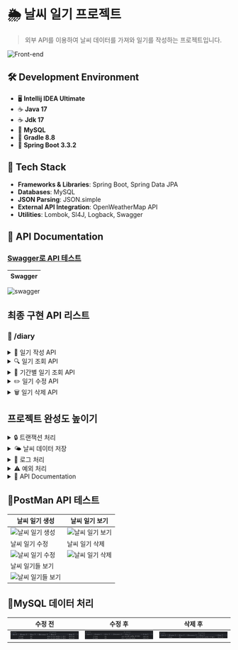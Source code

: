 # 🌦️ 날씨 일기 프로젝트

 > 외부 API를 이용하여 날씨 데이터를 가져와 일기를 작성하는 프로젝트입니다.

![Front-end](https://skillicons.dev/icons?i=idea,java,mysql,gradle,spring,git)<br>

## 🛠️ Development Environment
- 🖥️ **Intellij IDEA Ultimate**
- ☕ **Java 17**
- ☕ **Jdk 17**
- 🐬 **MySQL**
- 🔧 **Gradle 8.8**
- 🌱 **Spring Boot 3.3.2**

## 🧰 Tech Stack
- **Frameworks & Libraries**: Spring Boot, Spring Data JPA
- **Databases**: MySQL
- **JSON Parsing**: JSON.simple
- **External API Integration**: OpenWeatherMap API
- **Utilities**: Lombok, Sl4J, Logback, Swagger

## 📖 API Documentation 
### [Swagger로 API 테스트](http://localhost:8080/swagger-ui/index.html)


|Swagger|
|------|
![swagger](https://github.com/user-attachments/assets/7b4a01b3-864e-4cdd-b962-3415826dbf8e)

## 최종 구현 API 리스트  

### 📘 /diary
<details>
<summary>📝 일기 작성 API</summary>

- **POST** /create/diary
  - `date` parameter로 날짜 입력. (날짜 형식: yyyy-MM-dd)
  - `text` parameter로 일기 글 입력.
  - 외부 API에서 받아온 날씨 데이터와 함께 DB에 저장.
</details>

<details>
<summary>🔍 일기 조회 API</summary>

- **GET** /read/diary
  - `date` parameter로 조회할 날짜 입력
  - 해당 날짜의 일기를 List 형태로 반환.
</details>

<details>
<summary>📅 기간별 일기 조회 API</summary>

- **GET** /read/diaries
  - `startDate`, `endDate` parameter로 조회할 날짜 기간의 시작일과 종료일 입력.
  - 해당 기간의 일기를 List 형태로 반환.
</details>

<details>
<summary>✏️ 일기 수정 API</summary>

- **PUT** /update/diary
  - `date` parameter로 수정할 날짜 입력.
  - `text` parameter로 수정할 새 일기 글을 입력.
  - 해당 날짜의 첫 번째 일기 글을 새로 받아온 일기 글로 수정.
</details>

<details>
<summary>🗑️ 일기 삭제 API</summary>

- **DELETE** /delete/diary
  - `date` parameter로 삭제할 날짜 입력.
  - 해당 날짜의 모든 일기삭제.
</details>

## 프로젝트 완성도 높이기  
<details>
<summary>🔒 트랜잭션 처리</summary>

- DB와 관련된 함수들을 트랜잭션 처리
</details>

<details>
<summary>🌤️ 날씨 데이터 저장</summary>

- 매일 새벽 1시에 날씨 데이터를 외부 API에서 받아 DB에 저장해두는 로직 구현
</details>

<details>
<summary>📝 로그 처리</summary>

- Logback을 이용하여 프로젝트에 로그처리
</details>

<details>
<summary>⚠️ 예외 처리</summary>

- ExceptionHandler를 이용한 예외처리
</details>

<details>
<summary>📑 API Documentation</summary>

- Swagger를 이용하여 API Documentation을 작성
</details>

## 📮PostMan API 테스트

| 날씨 일기 생성   | 날씨 일기 보기   |
|------------------|------------------|
| ![날씨 일기 생성](https://github.com/user-attachments/assets/b05bc406-929f-43cb-a63b-4bd374c5ff33) | ![날씨 일기 보기](https://github.com/user-attachments/assets/fed0c88a-a314-4406-862f-824b246f5ec1) |
| 날씨 일기 수정   | 날씨 일기 삭제   |
| ![날씨 일기 수정](https://github.com/user-attachments/assets/ed0bf968-0294-4e25-82fb-e8ab03ce64d5) | ![날씨 일기 삭제](https://github.com/user-attachments/assets/9db7d54c-d327-44e7-a244-3740ef0ffed0) |
| 날씨 일기들 보기 |
| ![날씨 일기들 보기](https://github.com/user-attachments/assets/2bce9848-2166-40d0-92db-0d12128f9150) |

## 🐬MySQL 데이터 처리

| 수정 전 | 수정 후 | 삭제 후 |
|---------|---------|---------|
| ![new repo](/src/images/수정전.png) | ![new repo](src/images/수정후.png) | ![new repo](src/images/삭제후.png) |
